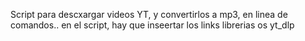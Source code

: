 Script para descxargar videos YT, y convertirlos a mp3, en linea de comandos.. en el script, hay que inseertar los links
librerias 
os
yt_dlp
